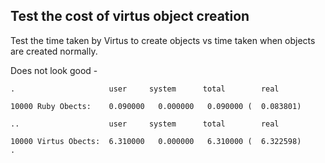 ## Test the cost of virtus object creation

Test the time taken by Virtus to create objects vs time taken when objects are created normally.

Does not look good -


    .                     user     system      total        real
    
    10000 Ruby Obects:    0.090000   0.000000   0.090000 (  0.083801)
    
    ..                    user     system      total        real
    
    10000 Virtus Obects:  6.310000   0.000000   6.310000 (  6.322598)
    .
